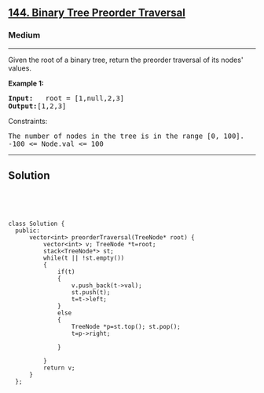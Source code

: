 
<h2><a href="https://leetcode.com/problems/binary-tree-preorder-traversal/description/">144. Binary Tree Preorder Traversal</a></h2>
<h3>Medium</h3>
<hr>
<div><p>
Given the root of a binary tree, return the preorder traversal of its nodes' values.
</p>


<p><strong>Example 1:</strong></p>
<pre><strong>Input:</strong>   root = [1,null,2,3]
<strong>Output:</strong>[1,2,3]
</pre>

  

 

Constraints:
<pre>
The number of nodes in the tree is in the range [0, 100].
-100 <= Node.val <= 100
</pre>
<hr>
 <h2><strong><b>Solution</b></strong></h2>
 <br>
 <pre>
 
    class Solution {
      public:
          vector<int> preorderTraversal(TreeNode* root) {
              vector<int> v; TreeNode *t=root;
              stack<TreeNode*> st;
              while(t || !st.empty())
              {
                  if(t)
                  {
                      v.push_back(t->val);
                      st.push(t);
                      t=t->left;
                  }
                  else 
                  {
                      TreeNode *p=st.top(); st.pop();
                      t=p->right;

                  }

              }
              return v;
          }
      };
          
 </pre>

